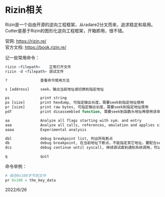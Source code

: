# Rizin相关

Rizin是一个自由开源的逆向工程框架，从radare2分叉而来，追求稳定和易用。  
Cutter是基于Rizin的图形化逆向工程框架，开箱即用，很不错。  

官网: https://rizin.re/  
官方文档: https://book.rizin.re/  

记一些常用命令：  
```r
rizin <filepath>    正常打开文件
rizin -d <filepath> 调试文件

?               查看命令使用方法

s [address]     seek，输出当前地址或切换到指定地址

ps              print string
px [size]       print hexdump, 可指定输出长度，需要seek到指定地址使用
pr [size]       print raw bytes, 可指定输出长度，需要seek到指定地址使用
pdf             print disassembled function, 需要seek到函数头地址再使用该命令

aa              Analyze all flags starting with sym. and entry
aaa             Analyze all calls, references, emulation and applies signatures
aaaa            Experimental analysis

dbl             debug breakpoint list, 列出所有断点
db              debug breakpoint, 在当前地址下断点，不能指定其它地址，要配合seek使用
dcs             debug continue until syscall, 继续调试直到遇到系统调用，可以比较方便地看到系统调用记录

q               quit
```

命令举例：  
```r
# 保存0x100字节到文件
pr 0x100 > the_key_data
```


2022/6/26  
